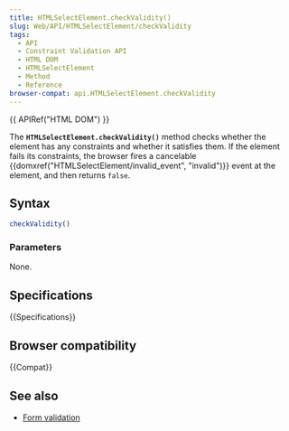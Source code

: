 ```yaml
---
title: HTMLSelectElement.checkValidity()
slug: Web/API/HTMLSelectElement/checkValidity
tags:
  - API
  - Constraint Validation API
  - HTML DOM
  - HTMLSelectElement
  - Method
  - Reference
browser-compat: api.HTMLSelectElement.checkValidity
---
```

{{ APIRef("HTML DOM") }}

The **`HTMLSelectElement.checkValidity()`** method checks
whether the element has any constraints and whether it satisfies them. If the element
fails its constraints, the browser fires a cancelable {{domxref("HTMLSelectElement/invalid_event", "invalid")}} event at the
element, and then returns `false`.

## Syntax

```js
checkValidity()
```

### Parameters

None.

## Specifications

{{Specifications}}

## Browser compatibility

{{Compat}}

## See also

- [Form validation](/en-US/docs/Web/Guide/HTML/Constraint_validation)
